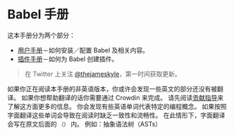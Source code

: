 # Babel 手册

这本手册分为两个部分：

  * [用户手册](user-handbook.md)－如何安装／配置 Babel 及相关内容。
  * [插件手册](plugin-handbook.md)－如何为 Babel 创建插件。

> 在 Twitter 上关注 [@thejameskyle](https://twitter.com/thejameskyle)，第一时间获取更新。

如果你正在阅读本手册的非英语版本，你或许会发现一些英文的部分还没有被翻译。 如果你想帮助翻译的话你需要通过 Crowdin 来完成。 请先阅读[贡献指导](/CONTRIBUTING.md)来了解这方面更多的信息。 你会发现有些英语单词代表特定的编程概念。 如果按照字面翻译这些单词会导致在阅读时缺乏一致性和流畅性。 在此情形下，字面翻译会写在原文后面的 `（）` 内。 例如：抽象语法树（ASTs）